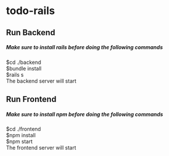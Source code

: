 # todo-rails

## Run Backend 
##### Make sure to install rails before doing the following commands 

 $cd ./backend  <br>
 $bundle install <br>
 $rails s <br>
The backend server will start <br>

## Run Frontend 
##### Make sure to install npm before doing the following commands 

 $cd ./frontend <br>
 $npm install <br>
 $npm start <br>
The frontend server will start <br>

